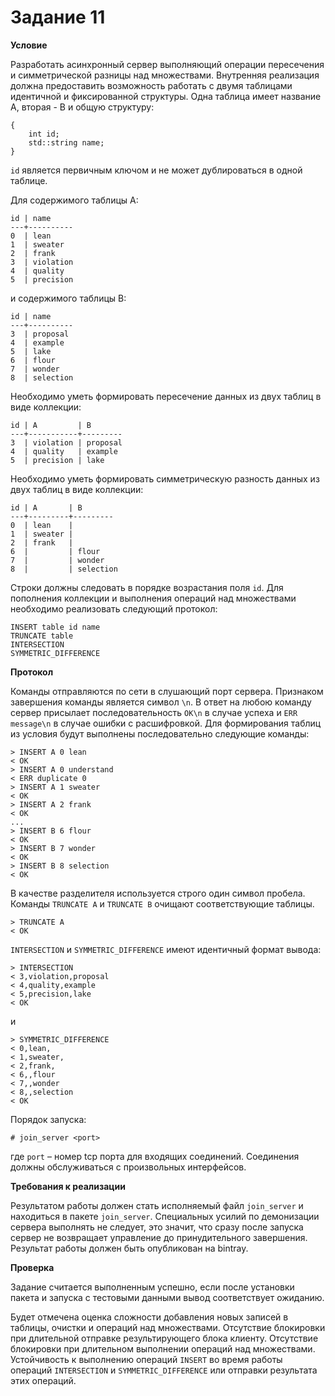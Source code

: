 # Задание 11

**Условие**

Разработать асинхронный сервер выполняющий операции пересечения и симметрической разницы над множествами. Внутренняя реализация должна предоставить возможность работать с двумя таблицами идентичной и фиксированной структуры. Одна таблица имеет название A, вторая - B и общую структуру:

```
{
    int id;
    std::string name;
}
```

`id` является первичным ключом и не может дублироваться в одной таблице.

Для содержимого таблицы A:

```
id | name
---+----------
0  | lean
1  | sweater
2  | frank
3  | violation
4  | quality
5  | precision
```

и содержимого таблицы B:

```
id | name
---+----------
3  | proposal
4  | example
5  | lake
6  | flour
7  | wonder
8  | selection
```

Необходимо уметь формировать пересечение данных из двух таблиц в виде коллекции:

```
id | A         | B
---+-----------+---------
3  | violation | proposal
4  | quality   | example
5  | precision | lake
```

Необходимо уметь формировать симметрическую разность данных из двух таблиц в виде коллекции:

```
id | A       | B
---+---------+---------
0  | lean    |
1  | sweater |
2  | frank   |
6  |         | flour
7  |         | wonder
8  |         | selection
```

Строки должны следовать в порядке возрастания поля `id`. Для пополнения коллекции и выполнения операций над множествами необходимо реализовать следующий протокол:

```
INSERT table id name
TRUNCATE table
INTERSECTION
SYMMETRIC_DIFFERENCE
```

**Протокол**

Команды отправляются по сети в слушающий порт сервера. Признаком завершения команды является символ `\n`. В ответ на любою команду сервер присылает последовательность `OK\n` в случае успеха и `ERR message\n` в случае ошибки с расшифровкой. Для формирования таблиц из условия будут выполнены последовательно следующие команды:

```
> INSERT A 0 lean
< OK
> INSERT A 0 understand
< ERR duplicate 0
> INSERT A 1 sweater
< OK
> INSERT A 2 frank
< OK
...
> INSERT B 6 flour
< OK
> INSERT B 7 wonder
< OK
> INSERT B 8 selection
< OK
```

В качестве разделителя используется строго один символ пробела. Команды `TRUNCATE A` и `TRUNCATE B` очищают соответствующие таблицы.

```
> TRUNCATE A
< OK
```

`INTERSECTION` и `SYMMETRIC_DIFFERENCE` имеют идентичный формат вывода:

```
> INTERSECTION
< 3,violation,proposal
< 4,quality,example
< 5,precision,lake
< OK
```

и

```
> SYMMETRIC_DIFFERENCE
< 0,lean,
< 1,sweater,
< 2,frank,
< 6,,flour
< 7,,wonder
< 8,,selection
< OK
```

Порядок запуска:

```
# join_server <port>
```

где `port` – номер tcp порта для входящих соединений. Соединения должны
обслуживаться с произвольных интерфейсов.

**Требования к реализации**

Результатом работы должен стать исполняемый файл `join_server` и
находиться в пакете `join_server`. Специальных усилий по демонизации сервера выполнять не следует, это значит, что сразу после запуска сервер не возвращает управление до принудительного завершения. Результат работы должен быть опубликован на bintray.

**Проверка**

Задание считается выполненным успешно, если после установки пакета и запуска с тестовыми данными вывод соответствует ожиданию.

Будет отмечена оценка сложности добавления новых записей в таблицы, очистки и операций над множествами. Отсутствие блокировки при длительной отправке результирующего блока клиенту. Отсутствие блокировки при длительном выполнении операций над множествами. Устойчивость к выполнению операций `INSERT` во время работы операций
`INTERSECTION` и `SYMMETRIC_DIFFERENCE` или отправки результата этих
операций.
